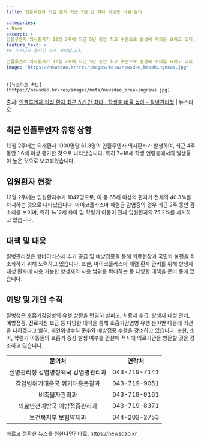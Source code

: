```yaml
---
title: 인플루엔자 의심 환자 최근 5년 간 최다 학생층 비율 높아

categories:
- News
excerpt: >
인플루엔자 의사환자가 12월 2주에 최근 5년 동안 최고 수준으로 발생해 주의를 요하고 있다. 질병관리청은 …
feature_text: >
## 뉴스다오 실시간 뉴스 속보입니다.

인플루엔자 의사환자가 12월 2주에 최근 5년 동안 최고 수준으로 발생해 주의를 요하고 있다. 질병관리청은 …
image: 'https://newsdao.kr/res/images/meta/newsdao_breakingnews.jpg'
---
```


    ![뉴스다오 속보](https://newsdao.kr/res/images/meta/newsdao_breakingnews.jpg)

<p>출처: <a href="https://newsdao.kr/2812" rel="dofollow">인플루엔자 의심 환자 최근 5년 간 최다…학생층 비율 높아 - 질병관리청</a> | 뉴스다오</p>

<h2 data-ke-size="size26">최근 인플루엔자 유행 상황</h2>
<p data-ke-size="size16">12월 2주에는 외래환자 1000명당 61.3명의 인플루엔자 의사환자가 발생하여, 최근 4주 동안 1.6배 이상 증가한 것으로 나타났습니다. 특히 7~18세 학생 연령층에서의 발생율이 높은 것으로 보고되었습니다.</p>

<h2 data-ke-size="size26">입원환자 현황</h2>
<p data-ke-size="size16">12월 2주에는 입원환자수가 1047명으로, 이 중 65세 이상의 환자가 전체의 40.3%를 차지하는 것으로 나타났습니다. 마이코플라스마 폐렴균 감염증의 경우 최근 2주 동안 감소세를 보이며, 특히 1~12세 유아 및 학령기 아동이 전체 입원환자의 75.2%를 차지하고 있습니다.</p>

<h2 data-ke-size="size26">대책 및 대응</h2>
<p data-ke-size="size16">질병관리청은 항바이러스제 추가 공급 및 예방접종을 통해 의료현장과 국민의 불편을 최소화하기 위해 노력하고 있습니다. 또한, 마이코플라스마 폐렴 환자 관리를 위해 항생제 내성 환자에 사용 가능한 항생제의 사용 범위를 확대하는 등 다양한 대책을 준비 중에 있습니다.</p>

<h2 data-ke-size="size26">예방 및 개인 수칙</h2>
<p data-ke-size="size16">질병청은 호흡기감염병의 유행 상황을 면밀히 살피고, 치료제 수급, 항생제 내성 관리, 예방접종, 진료지침 보급 등 다양한 대책을 통해 호흡기감염병 유행 분야별 대응에 최선을 다하겠다고 밝혀, 개인위생수칙 준수와 예방접종 수행을 강조하고 있습니다. 또한, 소아, 학령기 아동들의 호흡기 증상 발생 여부를 관찰해 적시에 의료기관을 방문할 것을 강조하고 있습니다.</p>
<table>
  <tr>
    <td style="text-align: center; height: 17px;"><b>문의처</b></td>
    <td style="text-align: center; height: 17px;"><b>연락처</b></td>
  </tr>
  <tr>
    <td style="text-align: center;">질병관리청 감염병정책국 감염병관리과</td>
    <td style="text-align: center;">043-719-7141</td>
  </tr>
  <tr>
    <td style="text-align: center;">감염병위기대응국 위기대응총괄과</td>
    <td style="text-align: center;">043-719-9051</td>
  </tr>
  <tr>
    <td style="text-align: center;">비축물자관리과</td>
    <td style="text-align: center;">043-719-9161</td>
  </tr>
  <tr>
    <td style="text-align: center;">의료안전예방국 예방접종관리과</td>
    <td style="text-align: center;">043-719-8371</td>
  </tr>
  <tr>
    <td style="text-align: center;">보건복지부 보험약제과</td>
    <td style="text-align: center;">044-202-2753</td>
  </tr>
</table>
<p data-ke-size="size16"></p> 

빠르고 정확한 뉴스를 원한다면? 바로, <a href="https://newsdao.kr" rel="dofollow">https://newsdao.kr</a>


    
